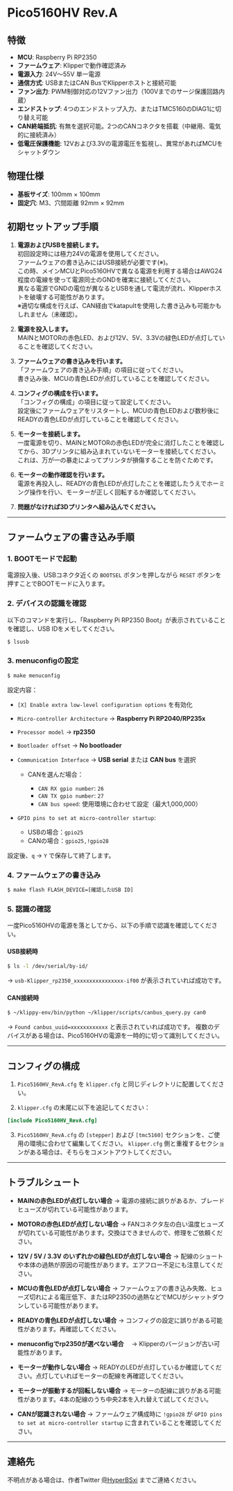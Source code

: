 # Pico5160HV Rev.A

## 特徴

* **MCU**: Raspberry Pi RP2350
* **ファームウェア**: Klipperで動作確認済み
* **電源入力**: 24V～55V 単一電源
* **通信方式**: USBまたはCAN BusでKlipperホストと接続可能
* **ファン出力**: PWM制御対応の12Vファン出力（100Vまでのサージ保護回路内蔵）
* **エンドストップ**: 4つのエンドストップ入力、またはTMC5160のDIAG1に切り替え可能
* **CAN終端抵抗**: 有無を選択可能。2つのCANコネクタを搭載（中継用、電気的に接続済み）
* **低電圧保護機能**: 12Vおよび3.3Vの電源電圧を監視し、異常があればMCUをシャットダウン

## 物理仕様

* **基板サイズ**: 100mm × 100mm
* **固定穴**: M3、穴間距離 92mm × 92mm

## 初期セットアップ手順

1. **電源およびUSBを接続します。**  
   初回設定時には極力24Vの電源を使用してください。  
   ファームウェアの書き込みにはUSB接続が必要です(※)。  
   この時、メインMCUとPico5160HVで異なる電源を利用する場合はAWG24程度の電線を使って電源同士のGNDを確実に接続してください。  
   異なる電源でGNDの電位が異なるとUSBを通して電流が流れ、Klipperホストを破壊する可能性があります。  
   ※適切な構成を行えば、CAN経由でkatapultを使用した書き込みも可能かもしれません（未確認）。

2. **電源を投入します。**  
   MAINとMOTORの赤色LED、および12V、5V、3.3Vの緑色LEDが点灯していることを確認してください。

3. **ファームウェアの書き込みを行います。**  
   「ファームウェアの書き込み手順」の項目に従ってください。  
    書き込み後、MCUの青色LEDが点灯していることを確認してください。

4. **コンフィグの構成を行います。**  
   「コンフィグの構成」の項目に従って設定してください。  
    設定後にファームウェアをリスタートし、MCUの青色LEDおよび数秒後にREADYの青色LEDが点灯していることを確認してください。

5. **モーターを接続します。**  
   一度電源を切り、MAINとMOTORの赤色LEDが完全に消灯したことを確認してから、3Dプリンタに組み込まれていないモーターを接続してください。  
   これは、万が一の暴走によってプリンタが損傷することを防ぐためです。

6. **モーターの動作確認を行います。**  
   電源を再投入し、READYの青色LEDが点灯したことを確認したうえでホーミング操作を行い、モーターが正しく回転するか確認してください。

7. **問題がなければ3Dプリンタへ組み込んでください。**

---

## ファームウェアの書き込み手順

### 1. BOOTモードで起動

電源投入後、USBコネクタ近くの `BOOTSEL` ボタンを押しながら `RESET` ボタンを押すことでBOOTモードに入ります。

### 2. デバイスの認識を確認

以下のコマンドを実行し、「Raspberry Pi RP2350 Boot」が表示されていることを確認し、USB IDをメモしてください。

```bash
$ lsusb
```

### 3. menuconfigの設定

```bash
$ make menuconfig
```

設定内容：

* `[X] Enable extra low-level configuration options` を有効化
* `Micro-controller Architecture` → **Raspberry Pi RP2040/RP235x**
* `Processor model` → **rp2350**
* `Bootloader offset` → **No bootloader**
* `Communication Interface` → **USB serial** または **CAN bus** を選択

  * CANを選んだ場合：

    * `CAN RX gpio number`: `26`
    * `CAN TX gpio number`: `27`
    * `CAN bus speed`: 使用環境に合わせて設定（最大1,000,000）
* `GPIO pins to set at micro-controller startup`:

  * USBの場合：`gpio25`
  * CANの場合：`gpio25,!gpio28`

設定後、`q` → `Y` で保存して終了します。

### 4. ファームウェアの書き込み

```bash
$ make flash FLASH_DEVICE=[確認したUSB ID]
```

### 5. 認識の確認

一度Pico5160HVの電源を落としてから、以下の手順で認識を確認してください。

#### USB接続時

```bash
$ ls -l /dev/serial/by-id/
```

→ `usb-Klipper_rp2350_xxxxxxxxxxxxxxxx-if00` が表示されていれば成功です。

#### CAN接続時

```bash
$ ~/klippy-env/bin/python ~/klipper/scripts/canbus_query.py can0
```

→ `Found canbus_uuid=xxxxxxxxxxxx` と表示されていれば成功です。
複数のデバイスがある場合は、Pico5160HVの電源を一時的に切って識別してください。

---

## コンフィグの構成

1. `Pico5160HV_RevA.cfg` を `klipper.cfg` と同じディレクトリに配置してください。

2. `klipper.cfg` の末尾に以下を追記してください：

```ini
[include Pico5160HV_RevA.cfg]
```

3. `Pico5160HV_RevA.cfg` の `[stepper]` および `[tmc5160]` セクションを、ご使用の環境に合わせて編集してください。
   `klipper.cfg` 側と重複するセクションがある場合は、そちらをコメントアウトしてください。

---

## トラブルシュート

* **MAINの赤色LEDが点灯しない場合**
  → 電源の接続に誤りがあるか、ブレードヒューズが切れている可能性があります。

* **MOTORの赤色LEDが点灯しない場合**
  → FANコネクタ左の白い温度ヒューズが切れている可能性があります。交換はできませんので、修理をご依頼ください。

* **12V / 5V / 3.3V のいずれかの緑色LEDが点灯しない場合**
  → 配線のショートや本体の過熱が原因の可能性があります。エアフロー不足にも注意してください。

* **MCUの青色LEDが点灯しない場合**
  → ファームウェアの書き込み失敗、ヒューズ切れによる電圧低下、またはRP2350の過熱などでMCUがシャットダウンしている可能性があります。

* **READYの青色LEDが点灯しない場合**
  → コンフィグの設定に誤りがある可能性があります。再確認してください。

* **menuconfigでrp2350が選べない場合**
　→ Klipperのバージョンが古い可能性があります。

* **モーターが動作しない場合**
  → READYのLEDが点灯しているか確認してください。点灯していればモーターの配線を再確認してください。

* **モーターが振動するが回転しない場合**
  → モーターの配線に誤りがある可能性があります。4本の配線のうち中央2本を入れ替えて試してください。

* **CANが認識されない場合**
  → ファームウェア構成時に `!gpio28` が `GPIO pins to set at micro-controller startup` に含まれていることを確認してください。


---

## 連絡先

不明点がある場合は、作者Twitter [@HyperBSxi](https://twitter.com/HyperBSxi) までご連絡ください。
